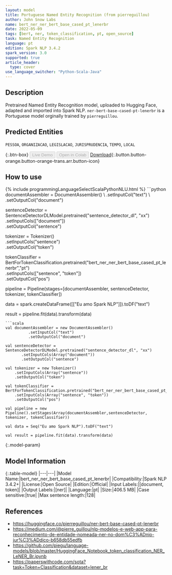 ```yaml
---
layout: model
title: Portuguese Named Entity Recognition (from pierreguillou)
author: John Snow Labs
name: bert_ner_ner_bert_base_cased_pt_lenerbr
date: 2022-05-09
tags: [bert, ner, token_classification, pt, open_source]
task: Named Entity Recognition
language: pt
edition: Spark NLP 3.4.2
spark_version: 3.0
supported: true
article_header:
  type: cover
use_language_switcher: "Python-Scala-Java"
---
```


## Description

Pretrained Named Entity Recognition model, uploaded to Hugging Face, adapted and imported into Spark NLP. `ner-bert-base-cased-pt-lenerbr` is a Portuguese model orginally trained by `pierreguillou`.

## Predicted Entities

`PESSOA`, `ORGANIZACAO`, `LEGISLACAO`, `JURISPRUDENCIA`, `TEMPO`, `LOCAL`

{:.btn-box}
<button class="button button-orange" disabled>Live Demo</button>
<button class="button button-orange" disabled>Open in Colab</button>
[Download](https://s3.amazonaws.com/auxdata.johnsnowlabs.com/public/models/bert_ner_ner_bert_base_cased_pt_lenerbr_pt_3.4.2_3.0_1652097885624.zip){:.button.button-orange.button-orange-trans.arr.button-icon}

## How to use



<div class="tabs-box" markdown="1">
{% include programmingLanguageSelectScalaPythonNLU.html %}
```python
documentAssembler = DocumentAssembler() \
        .setInputCol("text") \
        .setOutputCol("document")

sentenceDetector = SentenceDetectorDLModel.pretrained("sentence_detector_dl", "xx")\
       .setInputCols(["document"])\
       .setOutputCol("sentence")

tokenizer = Tokenizer() \
    .setInputCols("sentence") \
    .setOutputCol("token")

tokenClassifier = BertForTokenClassification.pretrained("bert_ner_ner_bert_base_cased_pt_lenerbr","pt") \
    .setInputCols(["sentence", "token"]) \
    .setOutputCol("pos")

pipeline = Pipeline(stages=[documentAssembler, sentenceDetector, tokenizer, tokenClassifier])

data = spark.createDataFrame([["Eu amo Spark NLP"]]).toDF("text")

result = pipeline.fit(data).transform(data)
```
```scala
val documentAssembler = new DocumentAssembler() 
          .setInputCol("text") 
          .setOutputCol("document")

val sentenceDetector = SentenceDetectorDLModel.pretrained("sentence_detector_dl", "xx")
       .setInputCols(Array("document"))
       .setOutputCol("sentence")

val tokenizer = new Tokenizer() 
    .setInputCols(Array("sentence"))
    .setOutputCol("token")

val tokenClassifier = BertForTokenClassification.pretrained("bert_ner_ner_bert_base_cased_pt_lenerbr","pt") 
    .setInputCols(Array("sentence", "token")) 
    .setOutputCol("pos")

val pipeline = new Pipeline().setStages(Array(documentAssembler,sentenceDetector, tokenizer, tokenClassifier))

val data = Seq("Eu amo Spark NLP").toDF("text")

val result = pipeline.fit(data).transform(data)
```
</div>

{:.model-param}
## Model Information

{:.table-model}
|---|---|
|Model Name:|bert_ner_ner_bert_base_cased_pt_lenerbr|
|Compatibility:|Spark NLP 3.4.2+|
|License:|Open Source|
|Edition:|Official|
|Input Labels:|[document, token]|
|Output Labels:|[ner]|
|Language:|pt|
|Size:|406.5 MB|
|Case sensitive:|true|
|Max sentence length:|128|

## References

- https://huggingface.co/pierreguillou/ner-bert-base-cased-pt-lenerbr
- https://medium.com/@pierre_guillou/nlp-modelos-e-web-app-para-reconhecimento-de-entidade-nomeada-ner-no-dom%C3%ADnio-jur%C3%ADdico-b658db55edfb
- https://github.com/piegu/language-models/blob/master/HuggingFace_Notebook_token_classification_NER_LeNER_Br.ipynb
- https://paperswithcode.com/sota?task=Token+Classification&dataset=lener_br